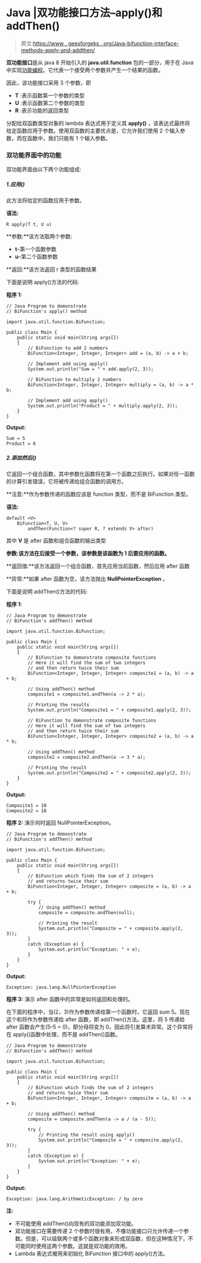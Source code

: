 # Java |双功能接口方法–apply()和 addThen()

> 原文:[https://www . geesforgeks . org/Java-bifunction-interface-methods-apply-and-addthen/](https://www.geeksforgeeks.org/java-bifunction-interface-methods-apply-and-addthen/)

**双功能接口**是从 java 8 开始引入的 **java.util.function** 包的一部分，用于在 Java 中实现[功能编程](https://www.geeksforgeeks.org/functional-programming-paradigm/)。它代表一个接受两个参数并产生一个结果的函数。

因此，该功能接口采用 3 个参数，即

*   **T** :表示函数第一个参数的类型
*   **U** :表示函数第二个参数的类型
*   **R** :表示功能的返回类型

分配给双函数类型对象的 lambda 表达式用于定义其 **apply()** ，该表达式最终将给定函数应用于参数。使用双函数的主要优点是，它允许我们使用 2 个输入参数，而在函数中，我们只能有 1 个输入参数。

### 双功能界面中的功能

双功能界面由以下两个功能组成:

##### 1.应用()

此方法将给定的函数应用于参数。

**语法:**

```
R apply(T t, U u)
```

**参数:**该方法取两个参数:

*   **t**–第一个函数参数
*   **u**–第二个函数参数

**返回:**该方法返回 r 类型的函数结果

下面是说明 apply()方法的代码:

**程序 1:**

```
// Java Program to demonstrate
// BiFunction's apply() method

import java.util.function.BiFunction;

public class Main {
    public static void main(String args[])
    {
        // BiFunction to add 2 numbers
        BiFunction<Integer, Integer, Integer> add = (a, b) -> a + b;

        // Implement add using apply()
        System.out.println("Sum = " + add.apply(2, 3));

        // BiFunction to multiply 2 numbers
        BiFunction<Integer, Integer, Integer> multiply = (a, b) -> a * b;

        // Implement add using apply()
        System.out.println("Product = " + multiply.apply(2, 3));
    }
}
```

**Output:**

```
Sum = 5
Product = 6

```

##### 2.添加然后()

它返回一个组合函数，其中参数化函数将在第一个函数之后执行。如果对任一函数的计算引发错误，它将被传递给组合函数的调用方。

**注意:**作为参数传递的函数应该是 function 类型，而不是 BiFunction 类型。

**语法:**

```
default <V> 
    BiFunction<T, U, V> 
        andThen(Function<? super R, ? extends V> after)
```

其中 **V** 是 after 函数和组合函数的输出类型

**参数:**该方法在后接受一个参数**，该参数是该函数为 1 后要应用的函数。**

**返回值:**该方法返回一个组合函数，首先应用当前函数，然后应用 after 函数

**异常:**如果 after 函数为空，该方法抛出 **NullPointerException** 。

下面是说明 addThen()方法的代码:

**程序 1:**

```
// Java Program to demonstrate
// BiFunction's addThen() method

import java.util.function.BiFunction;

public class Main {
    public static void main(String args[])
    {
        // BiFunction to demonstrate composite functions
        // Here it will find the sum of two integers
        // and then return twice their sum
        BiFunction<Integer, Integer, Integer> composite1 = (a, b) -> a + b;

        // Using addThen() method
        composite1 = composite1.andThen(a -> 2 * a);

        // Printing the results
        System.out.println("Composite1 = " + composite1.apply(2, 3));

        // BiFunction to demonstrate composite functions
        // Here it will find the sum of two integers
        // and then return twice their sum
        BiFunction<Integer, Integer, Integer> composite2 = (a, b) -> a * b;

        // Using addThen() method
        composite2 = composite2.andThen(a -> 3 * a);

        // Printing the result
        System.out.println("Composite2 = " + composite2.apply(2, 3));
    }
}
```

**Output:**

```
Composite1 = 10
Composite2 = 18

```

**程序 2:** 演示何时返回 NullPointerException。

```
// Java Program to demonstrate
// BiFunction's addThen() method

import java.util.function.BiFunction;

public class Main {
    public static void main(String args[])
    {
        // BiFunction which finds the sum of 2 integers
        // and returns twice their sum
        BiFunction<Integer, Integer, Integer> composite = (a, b) -> a + b;

        try {
            // Using addThen() method
            composite = composite.andThen(null);

            // Printing the result
            System.out.println("Composite = " + composite.apply(2, 3));
        }
        catch (Exception e) {
            System.out.println("Exception: " + e);
        }
    }
}
```

**Output:**

```
Exception: java.lang.NullPointerException

```

**程序 3:** 演示 after 函数中的异常是如何返回和处理的。

在下面的程序中，当(2，3)作为参数传递给第一个函数时，它返回 sum 5。现在这个和将作为参数传递给 after 函数，即 addThen()方法。这里，将 5 传递给 after 函数会产生(5–5 = 0)，即分母将变为 0。因此将引发算术异常。这个异常将在 apply()函数中处理，而不是 addThen()函数。

```
// Java Program to demonstrate
// BiFunction's addThen() method

import java.util.function.BiFunction;

public class Main {
    public static void main(String args[])
    {
        // BiFunction which finds the sum of 2 integers
        // and returns twice their sum
        BiFunction<Integer, Integer, Integer> composite = (a, b) -> a + b;

        // Using addThen() method
        composite = composite.andThen(a -> a / (a - 5));

        try {
            // Printing the result using apply()
            System.out.println("Composite = " + composite.apply(2, 3));
        }
        catch (Exception e) {
            System.out.println("Exception: " + e);
        }
    }
}
```

**Output:**

```
Exception: java.lang.ArithmeticException: / by zero

```

**注:**

*   不可能使用 addThen()向现有的双功能添加双功能。
*   双功能接口在需要传递 2 个参数时很有用，不像功能接口只允许传递一个参数。但是，可以级联两个或多个函数对象来形成双函数，但在这种情况下，不可能同时使用这两个参数。这就是双功能的效用。
*   Lambda 表达式被用来初始化 BiFunction 接口中的 apply()方法。